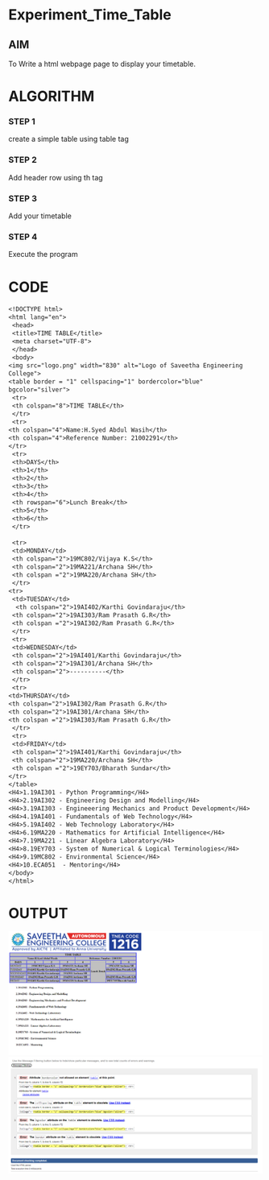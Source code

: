 # Experiment_Time_Table

## AIM
To Write a html webpage page to display your timetable.

# ALGORITHM
### STEP 1
create a simple table using table tag
### STEP 2
Add header row using th tag
### STEP 3
Add your timetable
### STEP 4
Execute the program

# CODE
~~~<!DOCTYPE html>
<!DOCTYPE html>
<html lang="en">
 <head>
 <title>TIME TABLE</title>
 <meta charset="UTF-8">
 </head>
 <body>
<img src="logo.png" width="830" alt="Logo of Saveetha Engineering College">
<table border = "1" cellspacing="1" bordercolor="blue" bgcolor="silver">
 <tr>
 <th colspan="8">TIME TABLE</th>
 </tr>
 <tr>
<th colspan="4">Name:H.Syed Abdul Wasih</th>
<th colspan="4">Reference Number: 21002291</th>
</tr>
 <tr>
 <th>DAYS</th>
 <th>1</th>
 <th>2</th>
 <th>3</th>
 <th>4</th>
 <th rowspan="6">Lunch Break</th>
 <th>5</th>
 <th>6</th>
 </tr>
 
 <tr>
 <td>MONDAY</td>
 <th colspan="2">19MC802/Vijaya K.S</th>
 <th colspan="2">19MA221/Archana SH</th>
 <th colspan ="2">19MA220/Archana SH</th>
 </tr>
<tr>
 <td>TUESDAY</td>
  <th colspan="2">19AI402/Karthi Govindaraju</th>
 <th colspan="2">19AI303/Ram Prasath G.R</th>
 <th colspan ="2">19AI302/Ram Prasath G.R</th>
 </tr>
 <tr>
 <td>WEDNESDAY</td>
 <th colspan="2">19AI401/Karthi Govindaraju</th>
 <th colspan="2">19AI301/Archana SH</th>
 <th colspan="2">----------</th> 
 </tr>
 <tr>
<td>THURSDAY</td>
<th colspan="2">19AI302/Ram Prasath G.R</th>
<th colspan="2">19AI301/Archana SH</th>
<th colspan ="2">19AI303/Ram Prasath G.R</th>
 </tr>
 <tr>
 <td>FRIDAY</td>
 <th colspan="2">19AI401/Karthi Govindaraju</th>
 <th colspan="2">19MA220/Archana SH</th>
 <th colspan ="2">19EY703/Bharath Sundar</th>
</tr>
</table>
<H4>1.19AI301 - Python Programming</H4>
<H4>2.19AI302 - Engineering Design and Modelling</H4>
<H4>3.19AI303 - Engineeering Mechanics and Product Development</H4>
<H4>4.19AI401 - Fundamentals of Web Technology</H4>
<H4>5.19AI402 - Web Technology Laboratory</H4>
<H4>6.19MA220 - Mathematics for Artificial Intelligence</H4>
<H4>7.19MA221 - Linear Algebra Laboratory</H4>
<H4>8.19EY703 - System of Numerical & Logical Terminologies</H4>
<H4>9.19MC802 - Environmental Science</H4>
<H4>10.ECA051  - Mentoring</H4>
</body>
</html>
~~~
# OUTPUT
![output](img.png)
![output](HTML_validator.png)
